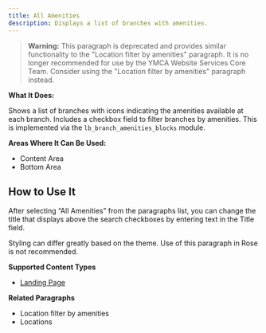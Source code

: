 ```yaml
---
title: All Amenities
description: Displays a list of branches with amenities.
---
```


> **Warning:** This paragraph is deprecated and provides similar functionality to the "Location filter by amenities" paragraph. It is no longer recommended for use by the YMCA Website Services Core Team. Consider using the "Location filter by amenities" paragraph instead.

**What It Does:**

Shows a list of branches with icons indicating the amenities available at each branch. Includes a checkbox field to filter branches by amenities. This is implemented via the `lb_branch_amenities_blocks` module.

**Areas Where It Can Be Used:**

*   Content Area
*   Bottom Area

## How to Use It

After selecting “All Amenities” from the paragraphs list, you can change the title that displays above the search checkboxes by entering text in the Title field.

Styling can differ greatly based on the theme. Use of this paragraph in Rose is not recommended.

**Supported Content Types**

*   [Landing Page](../../content-types/landing-page)

**Related Paragraphs**

*   Location filter by amenities
*   Locations

